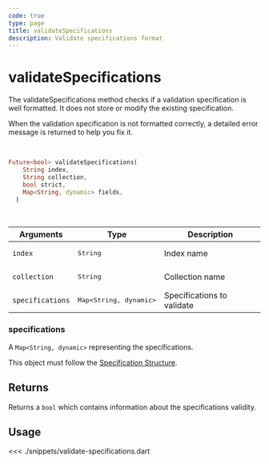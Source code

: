 ```yaml
---
code: true
type: page
title: validateSpecifications
description: Validate specifications format
---
```


# validateSpecifications

The validateSpecifications method checks if a validation specification is well formatted. It does not store or modify the existing specification.

When the validation specification is not formatted correctly, a detailed error message is returned to help you fix it.

<br/>

```dart
Future<bool> validateSpecifications(
    String index,
    String collection,
    bool strict,
    Map<String, dynamic> fields,
  )
```

<br/>

| Arguments        | Type                                         | Description                |
| ---------------- | -------------------------------------------- | -------------------------- |
| `index`          | <pre>String</pre>                            | Index name                 |
| `collection`     | <pre>String</pre>                            | Collection name            |
| `specifications` | <pre>Map<String, dynamic></pre> | Specifications to validate |

### specifications

A `Map<String, dynamic>` representing the specifications.

This object must follow the [Specification Structure](/core/2/guides/cookbooks/datavalidation).

## Returns

Returns a `bool` which contains information about the specifications validity.

## Usage

<<< ./snippets/validate-specifications.dart

